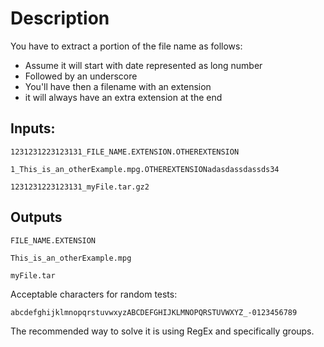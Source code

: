 # Description

You have to extract a portion of the file name as follows:

- Assume it will start with date represented as long number
- Followed by an underscore
- You'll have then a filename with an extension
- it will always have an extra extension at the end

## Inputs:

```
1231231223123131_FILE_NAME.EXTENSION.OTHEREXTENSION

1_This_is_an_otherExample.mpg.OTHEREXTENSIONadasdassdassds34

1231231223123131_myFile.tar.gz2
```

## Outputs

```
FILE_NAME.EXTENSION

This_is_an_otherExample.mpg

myFile.tar
```

Acceptable characters for random tests:

`abcdefghijklmnopqrstuvwxyzABCDEFGHIJKLMNOPQRSTUVWXYZ_-0123456789`

The recommended way to solve it is using RegEx and specifically groups.
